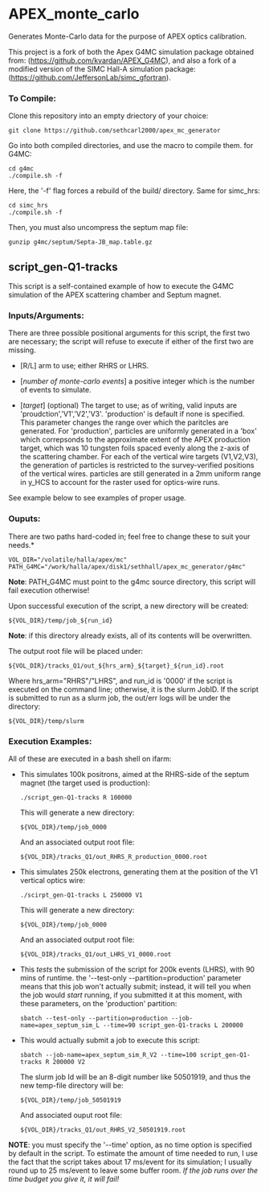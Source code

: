 # APEX_monte_carlo
Generates Monte-Carlo data for the purpose of APEX optics calibration.

This project is a fork of both the Apex G4MC simulation package obtained from: (https://github.com/kvardan/APEX_G4MC), 
and also a fork of a modified version of the SIMC Hall-A simulation package: (https://github.com/JeffersonLab/simc_gfortran). 

### To Compile: 
Clone this repository into an empty driectory of your choice: 

    git clone https://github.com/sethcarl2000/apex_mc_generator

Go into both compiled directories, and use the macro to compile them. for G4MC:
  
    cd g4mc
    ./compile.sh -f
  
Here, the '-f' flag forces a rebuild of the build/ directory. Same for simc_hrs:
  
    cd simc_hrs
    ./compile.sh -f
  
Then, you must also uncompress the septum map file:
  
    gunzip g4mc/septum/Septa-JB_map.table.gz


## script_gen-Q1-tracks 

This script is a self-contained example of how to execute the G4MC simulation of the APEX scattering chamber and Septum magnet. 

### Inputs/Arguments: 
There are three possible positional arguments for this script, the first two are necessary; the script will refuse to execute if either of the first
two are missing. 

- [R/L] arm to use; either RHRS or LHRS. 

- [_number of monte-carlo events_] a positive integer which is the number of events to simulate. 

- [_target_] (optional) The target to use; as of writing, valid inputs are 'proudction','V1','V2','V3'. 'production' is default if none is specified.   
  This parameter changes the range over which the paritcles are generated. For 'production', particles are uniformly generated in a 'box' which correpsonds 
  to the approximate extent of the APEX production target, which was 10 tungsten foils spaced evenly along the z-axis of the scattering chamber. For each 
  of the vertical wire targets (V1,V2,V3), the generation of particles is restricted to the survey-verified positions of the vertical wires. particles are
  still generated in a 2mm uniform range in y_HCS to account for the raster used for optics-wire runs. 

See example below to see examples of proper usage. 

### Ouputs:
There are two paths hard-coded in; feel free to change these to suit your needs.* 

    VOL_DIR="/volatile/halla/apex/mc" 
    PATH_G4MC="/work/halla/apex/disk1/sethhall/apex_mc_generator/g4mc"

**Note**: PATH_G4MC must point to the g4mc source directory, this script will fail execution otherwise! 

Upon successful execution of the script, a new directory will be created:  

    ${VOL_DIR}/temp/job_${run_id}
    
**Note**: if this directory already exists, all of its contents will be overwritten.     

The output root file will be placed under: 

    ${VOL_DIR}/tracks_Q1/out_${hrs_arm}_${target}_${run_id}.root

Where hrs_arm="RHRS"/"LHRS", and run_id is '0000' if the script is executed on the command line; otherwise, it is the slurm JobID. 
If the script is submitted to run as a slurm job, the out/err logs will be under the directory: 

    ${VOL_DIR}/temp/slurm

### Execution Examples: 
All of these are executed in a bash shell on ifarm: 

- This simulates 100k positrons, aimed at the RHRS-side of the septum magnet (the target used is production): 

      ./script_gen-Q1-tracks R 100000

  This will generate a new directory: 

      ${VOL_DIR}/temp/job_0000
    
  And an associated output root file:

      ${VOL_DIR}/tracks_Q1/out_RHRS_R_production_0000.root

- This simulates 250k electrons, generating them at the position of the V1 vertical optics wire: 

      ./scirpt_gen-Q1-tracks L 250000 V1

  This will generate a new directory: 

      ${VOL_DIR}/temp/job_0000
    
  And an associated output root file:

      ${VOL_DIR}/tracks_Q1/out_LHRS_V1_0000.root
    

- This _tests_ the submission of the script for 200k events (LHRS), with 90 mins of runtime. the '--test-only --partition=production' parameter
  means that this job won't actually submit; instead, it will tell you when the job would _start_ running, if you submitted it at this moment, with these 
  parameters, on the 'production' partition: 

      sbatch --test-only --partition=production --job-name=apex_septum_sim_L --time=90 script_gen-Q1-tracks L 200000

- This would actually submit a job to execute this script: 

      sbatch --job-name=apex_septum_sim_R_V2 --time=100 script_gen-Q1-tracks R 200000 V2

  The slurm job Id will be an 8-digit number like 50501919, and thus the new temp-file directory will be: 

      ${VOL_DIR}/temp/job_50501919
    
  And associated ouput root file:

      ${VOL_DIR}/tracks_Q1/out_RHRS_V2_50501919.root

**NOTE**: you must specify the '--time' option, as no time option is specified by default in the script. To estimate the amount of time needed to run, I use
the fact that the script takes about 17 ms/event for its simulation; I usually round up to 25 ms/event to leave some buffer room. _If the job runs over the
time budget you give it, it will fail!_ 



  

  
